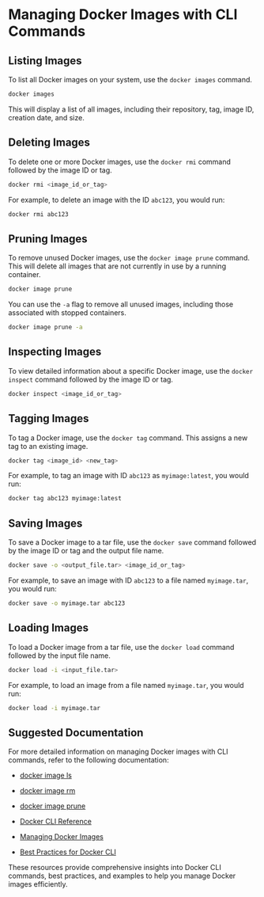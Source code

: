 
# Managing Docker Images with CLI Commands

## Listing Images

To list all Docker images on your system, use the `docker images` command.

```bash
docker images
```

This will display a list of all images, including their repository, tag, image ID, creation date, and size.

## Deleting Images

To delete one or more Docker images, use the `docker rmi` command followed by the image ID or tag.

```bash
docker rmi <image_id_or_tag>
```

For example, to delete an image with the ID `abc123`, you would run:

```bash
docker rmi abc123
```

## Pruning Images

To remove unused Docker images, use the `docker image prune` command. This will delete all images that are not currently in use by a running container.

```bash
docker image prune
```

You can use the `-a` flag to remove all unused images, including those associated with stopped containers.

```bash
docker image prune -a
```

## Inspecting Images

To view detailed information about a specific Docker image, use the `docker inspect` command followed by the image ID or tag.

```bash
docker inspect <image_id_or_tag>
```

## Tagging Images

To tag a Docker image, use the `docker tag` command. This assigns a new tag to an existing image.

```bash
docker tag <image_id> <new_tag>
```

For example, to tag an image with ID `abc123` as `myimage:latest`, you would run:

```bash
docker tag abc123 myimage:latest
```

## Saving Images

To save a Docker image to a tar file, use the `docker save` command followed by the image ID or tag and the output file name.

```bash
docker save -o <output_file.tar> <image_id_or_tag>
```

For example, to save an image with ID `abc123` to a file named `myimage.tar`, you would run:

```bash
docker save -o myimage.tar abc123
```

## Loading Images

To load a Docker image from a tar file, use the `docker load` command followed by the input file name.

```bash
docker load -i <input_file.tar>
```

For example, to load an image from a file named `myimage.tar`, you would run:

```bash
docker load -i myimage.tar
```

## Suggested Documentation

For more detailed information on managing Docker images with CLI commands, refer to the following documentation:
- [docker image ls](https://docs.docker.com/reference/cli/docker/image/ls/)
- [docker image rm](https://docs.docker.com/reference/cli/docker/image/rm/)
- [docker image prune](https://docs.docker.com/reference/cli/docker/image/prune/)

- [Docker CLI Reference](https://docs.docker.com/engine/reference/commandline/cli/)
- [Managing Docker Images](https://docs.docker.com/engine/reference/commandline/image/)
- [Best Practices for Docker CLI](https://docs.docker.com/develop/develop-images/dockerfile_best-practices/)

These resources provide comprehensive insights into Docker CLI commands, best practices, and examples to help you manage Docker images efficiently.
